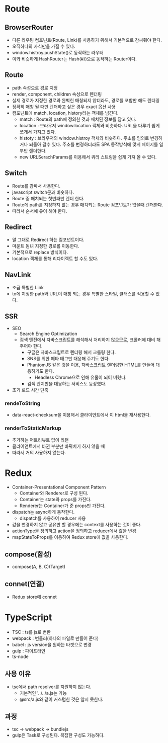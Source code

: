 
# Route

## BrowserRouter
- 다른 라우팅 컴포넌트(Route, Link)를 사용하기 위해서 기본적으로 감싸줘야 한다.
- 오직하나의 자식만을 가질 수 있다.
- window.histroy.pushState()로 동작하는 라우터
- 이와 비슷하게 HashRouter는 Hash(#/)으로 동작하는 Router이다.

## Route
- path 속성으로 경로 지정
- render, component, children 속성으로 렌더링
- 실제 경로가 지정한 경로와 완벽힌 매칭되지 않더라도, 경로를 포함만 해도 렌더링
- 정확히 매칭 될 때만 렌더하고 싶은 경우 exact 옵션 사용
- 컴포넌트에 match, location, history라는 객체를 넘긴다.
  - match : Route의 path에 정의한 것과 매치된 정보를 담고 있다.
  - location : 브라우저 window.location 객체와 비슷하다. URL을 다루기 쉽게 쪼개서 가지고 있다.
  - histoty : 브라우저의 window.histroy 객체와 비슷하다. 주소를 임의로 변경하거나 되돌아 갈수 있다. 주소를 변경하더라도 SPA 동작방식에 맞게 페이지를 일부반 렌더한다.
  - new URLSerachParams를 이용해서 쿼리 스트링을 쉽게 가져 올 수 있다.

## Switch
- Route를 감싸서 사용한다.
- javascript switch문과 비슷하다.
- Route 중 매치되는 첫번째만 렌더 한다.
- Route에 path를 지정하지 않는 경우 매치되는 Route 컴포넌트가 없을때 렌더한다.
- 따라서 순서에 유이 해야 한다.

## Redirect
- 말 그대로 Redirect 하는 컴포넌트이다.
- 마운트 됨녀 지정한 경로롤 이동한다.
- 기본적으로 replace 방식이다.
- location 객체를 통해 리다이렉트 할 수도 있다.

## NavLink
- 조금 특별한 Link
- to에 지정한 path와 URL이 매칭 되는 경우 특별한 스타일, 클래스를 적용할 수 있다.

## SSR
- SEO
  - Search Engine Optimization
  - 검색 엔진에서 자바스크립트를 해석해서 처리하지 않으므로, 크롤러에 대비 해주어야 한다.
    - 구글은 자바스크립트로 렌더링 해서 크롤링 한다.
    - SNS를 위한 메타 태그만 대응해 주기도 한다.
    - PhantomJS 같은 것을 이용, 자바스크립트 렌더링한 HTML를 만들어 대응하기도 한다.
      - Headless Chrome으로 인해 유물이 되어 버렸다.
    - 검색 엔지만을 대응하는 서비스도 등장했다.
- 초기 로드 시간 단축

### rendeToString
- data-react-checksum을 이용해서 클라이언트에서 이 html을 재사용한다.

### renderToStaticMarkup
- 추가하는 어트리뷰트 없이 리턴
- 클라이언트에서 바뀐 부분만 바꿔치기 하지  않을 때
- 따라서 거의 사용하지 않는다.

# Redux
- Container-Presentational Component Pattern
  - Container와 Renderer로 구성 된다.
  - Container는 state와 props를 가진다.
  - Renderer는 Container가 준 props만 가진다.
- dispatch는 async하게 동작한다.
  - dispatch를 사용하여 reducer 사용
- 값을 변경하지 않고 공유만 할 경우에는 context를 사용하는 것이 좋다.
- actionType을 정의하고 action을 정의하고 reducer에서 값을 변경
- mapStateToProps를 이용하여 Redux store에 값을 사용한다.

## compose(합성)
- compose(A, B, C)(Target)

## connet(연결)
- Redux store에 connet

# TypeScript
- TSC : ts를 js로 변환
- webpack : 번들러(하나의 파일로 만들어 준다)
- babel : js version을 원하는 타겟으로 변경
- gulp : 파이프라인
- ts-node

## 사용 이유
- tsc에서 path resolver를 지원하지 않는다.
  - 기본적인 '../../a.js는 가능
  - @src/a.js와 같이 커스텀한 것은 알지 못한다.

## 과정
- tsc -> webpack -> bundlejs
- gulp은 Task로 구성된다. 복잡한 구성도 가능하다.

